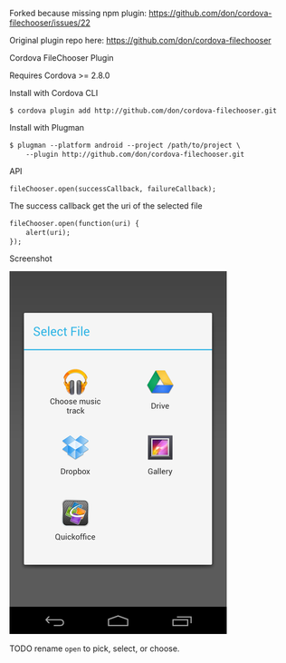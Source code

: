 Forked because missing npm plugin: https://github.com/don/cordova-filechooser/issues/22

Original plugin repo here: https://github.com/don/cordova-filechooser



Cordova FileChooser Plugin

Requires Cordova >= 2.8.0

Install with Cordova CLI
	
	$ cordova plugin add http://github.com/don/cordova-filechooser.git

Install with Plugman 

	$ plugman --platform android --project /path/to/project \ 
		--plugin http://github.com/don/cordova-filechooser.git

API

	fileChooser.open(successCallback, failureCallback);

The success callback get the uri of the selected file

	fileChooser.open(function(uri) {
		alert(uri);
	});
	
Screenshot

![Screenshot](filechooser.png "Screenshot")

TODO rename `open` to pick, select, or choose.
